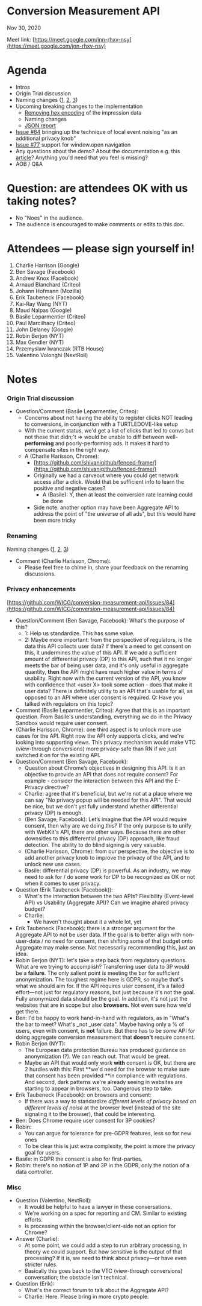# Conversion Measurement API

Nov 30, 2020

Meet link: [https://meet.google.com/jnn-rhxv-nsy](https://meet.google.com/jnn-rhxv-nsy)


# Agenda

*   Intros
*   Origin Trial discussion
*   Naming changes  ([1](https://github.com/WICG/conversion-measurement-api/issues/57), [2](https://github.com/privacycg/private-click-measurement/issues/30), [3](https://github.com/privacycg/private-click-measurement/issues/56))
*   Upcoming breaking changes to the implementation
    *   [Removing hex encoding](https://github.com/WICG/conversion-measurement-api/issues/60) of the impression data
    *   Naming changes
    *   [JSON report](https://github.com/privacycg/private-click-measurement/issues/30)
*   [Issue #84](https://github.com/WICG/conversion-measurement-api/issues/84) bringing up the technique of local event noising "as an additional privacy knob"
*   [Issue #77](https://github.com/WICG/conversion-measurement-api/issues/77) support for window.open navigation
*   Any questions about the demo? About the documentation e.g. this [article](https://web.dev/conversion-measurement/)? Anything you'd need that you feel is missing?
*   AOB / Q&A


# Question: are attendees OK with us taking notes?



*   No "Noes" in the audience.
*   The audience is encouraged to make comments or edits to this doc.


# Attendees — please sign yourself in!



1. Charlie Harrison (Google)
2. Ben Savage (Facebook)
3. Andrew Knox (Facebook)
4. Arnaud Blanchard (Criteo)
5. Johann Hofmann (Mozilla)
6. Erik Taubeneck (Facebook)
7. Kai-Ray Wang (NYT)
8. Maud Nalpas (Google)
9. Basile Leparmentier (Criteo) 
10. Paul Marcilhacy (Criteo)
11. John Delaney (Google)
12. Robin Berjon (NYT)
13.  Max Gendler (NYT)
14. Przemyslaw Iwanczak (RTB House)
15. Valentino Volonghi (NextRoll)


# Notes


### Origin Trial discussion



*   Question/Comment (Basile Leparmentier, Criteo):
    *   Concerns about not having the ability to register clicks NOT leading to conversions, in conjunction with a TURTLEDOVE-like setup
    *   With the current status, we'd get a list of clicks that led to convs but not these that didn;'t ⇒ would be unable to diff between well-**performing** and poorly-performing ads. It makes it hard to compensate sites in the right way.
    *   A (Charlie Harisson, Chrome):
        *   [https://github.com/shivanigithub/fenced-frame/](https://github.com/shivanigithub/fenced-frame/)
        *   Originally we had a carveout where you could get network access after a click. Would that be sufficient info to learn the positive and negative cases?
            *   A (Basile): Y, then at least the conversion rate learning could be done
        *   Side note: another option may have been Aggregate API to address the point of "the universe of all ads", but this would have been more tricky


### Renaming

Naming changes  ([1](https://github.com/WICG/conversion-measurement-api/issues/57), [2](https://github.com/privacycg/private-click-measurement/issues/30), [3](https://github.com/privacycg/private-click-measurement/issues/56))



*   Comment (Charlie Harisson, Chrome):
    *   Please feel free to chime in, share your feedback on the renaming discussions.


### Privacy enhancements

[https://github.com/WICG/conversion-measurement-api/issues/84](https://github.com/WICG/conversion-measurement-api/issues/84) 

*   Question/Comment (Ben Savage, Facebook): What's the purpose of this?
    *   1: Help us standardize. This has some value.
    *   2: Maybe more important: from the perspective of regulators, is the data this API collects user data? If there's a need to get consent on this, it undermines the value of this API. If we add a sufficient amount of differential privacy (DP) to this API, such that it no longer meets the bar of being user data, and it's only useful in aggregate quantity, **then** the API might have much higher value in terms of usability. Right now with the current version of the API, you know with confidence that &lt;user X> took some action - does that make it user data? There is definitely utility to an API that's usable for all, as opposed to an API where user consent is required. Q: Have you talked with regulators on this topic?
*   Comment  (Basile Leparmentier, Criteo): Agree that this is an important question. From Basile's understanding, everything we do in the Privacy Sandbox would require user consent.
*   (Charlie Harisson, Chrome): one third aspect is to unlock more use cases for the API. Right now the API only supports clicks, and we're looking into supporting views. This privacy mechanism would make VTC (view-through conversions)  more privacy-safe than RN if we just switched it on for the existing API.
*   Question/Comment (Ben Savage, Facebook):
    *   Question about Chrome’s objectives in designing this API: Is it an objective to provide an API that does not require consent? For example - consider the interaction between this API and the E-Privacy directive?
    *   Charlie: agree that it's beneficial, but we're not at a place where we can say "No privacy popup will be needed for this API". That would be nice, but we don't yet fully understand whether differential privacy (DP) is enough.
    *   (Ben Savage, Facebook): Let’s imagine that the API would require consent, then why are we doing this? If the only purpose is to unify with WebKit's API, there are other ways. Because there are other downsides to this differential privacy (DP) approach, like fraud detection. The ability to do blind signing is very valuable.
    *   (Charlie Harisson, Chrome): from our perspective, the objective is to add another privacy knob to improve the privacy of the API, and to unlock new use cases.
    *   Basile: differential privacy (DP) is powerful. As an industry, we may need to ask for / do some work for DP to be recognized as OK or not when it comes to user privacy.
*   Question (Erik Taubeneck (Facebook)):
    *   What's the interaction between the two APIs? Flexibility (Event-level API) vs Usability (Aggregate API)? Can we imagine ahared privacy budget?
    *   Charlie:
        *   We haven't thought about it a whole lot, yet
*   Erik Taubeneck (Facebook): there is a stronger argument for the Aggregate API to not be user data. If the goal is to better align with non-user-data / no need for consent, then shifting some of that budget onto Aggregate may make sense. Not necessarily recommending this, just an idea.
*   Robin Berjon (NYT): let's take a step back from regulatory questions. What are we trying to accomplish? Transferring user data to 3P would be a **failure**. The only salient point is meeting the bar for sufficient anonymization. The toughest regime here is GDPR, so maybe that's what we should aim for. If the API requires user consent, it's a failed effort—not just for regulatory reasons, but just because it's not the goal. Fully anonymized data should be the goal. In addition, it's not just the websites that are in scope but also **browsers.** Not even sure how we'd get there.
*   Ben: I'd be happy to work hand-in-hand with regulators, as in "What's the bar to meet? What's _not _user data".  Maybe having only a % of users, even with consent, is **not** failure. But there has to be _some_ API for doing aggregate conversion measurement that **doesn't** require consent.
*   Robin Berjon (NYT): 
    *   The European data protection Bureau has produced guidance on anonymization (?). We can reach out. That would be great.
    *   Maybe an API that would only work **with** consent is OK, but there are 2 hurdles with this: First **we'd need for the browser to make sure that consent has been provided **in compliance with regulations. And second, dark patterns we're already seeing in websites are starting to appear in browsers, too. Dangerous step to take.
*   Erik Taubeneck (Facebook): on browsers and consent:
    *   If there was a way to standardize _different levels of privacy based on different levels of noise_ at the browser level (instead of the site signaling it to the browser), that could be interesting. 
*   Ben: Does Chrome require user consent for 3P cookies?
*   Robin:
    *   You can argue for tolerance for pre-GDPR features, less so for new ones
    *   To be clear this is just extra complexity, the point is more the privacy goal for users.
*   Basile: in GDPR the consent is also for first-parties.
*   Robin: there's no notion of 1P and 3P in the GDPR, only the notion of a data controller. 


### Misc



*   Question (Valentino, NextRoll):
    *   It would be helpful to have a lawyer in these conversations. 
    *   We're working on a spec for reporting and CM. Similar to existing efforts.
    *   Is processing within the browser/client-side not an option for Chrome? 
*   Answer (Charlie):
    *   At some point, we could add a step to run arbitrary processing, in theory we could support. But how sensitive is the output of that processing? If it is, we need to think about privacy—or have even stricter rules. 
    *   Basically this goes back to the VTC (view-through conversions)  conversation; the obstacle isn't technical.
*   Question (Erik):
    *   What's the correct forum to talk about the Aggregate API?
    *   Charlie: Here. Please bring in more crypto people.